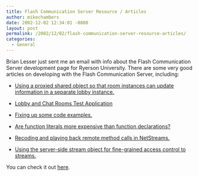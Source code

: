 ```yaml
---
title: Flash Communication Server Resource / Articles
author: mikechambers
date: 2002-12-02 12:34:01 -0800
layout: post
permalink: /2002/12/02/flash-communication-server-resource-articles/
categories:
  - General
---
```



Brian Lesser just sent me an email with info about the Flash Communication Server development page for Ryerson University. There are some very good articles on developing with the Flash Communication Server, including:<!--StartFragment -->

  
  
*   [Using a proxied shared object so that room instances can update information in a separate lobby instance.][1]
  
*   [Lobby and Chat Rooms Test Application][2]
  
*   [Fixing up some code examples.][3]
  
*   [Are function literals more expensive than function declarations?][4]
  
*   [Recoding and playing back remote method calls in NetStreams.][5]
  
*   [Using the server-side stream object for fine-grained access control to streams.][6]

  
You can check it out [here][7].

 [1]: http://echo.ryerson.ca/lobby_rooms/
 [2]: http://echo.ryerson.ca/lobby_chatRooms/index.html
 [3]: http://echo.ryerson.ca/ScriptingNotes/index.html
 [4]: http://echo.ryerson.ca/closure/index.html
 [5]: http://echo.ryerson.ca/textPublisher/index.html
 [6]: http://echo.ryerson.ca/streamProxy0/index.html
 [7]: http://echo.ryerson.ca/